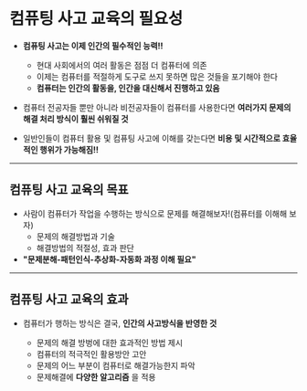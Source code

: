 # 컴퓨팅 사고 교육의 필요성
+ __컴퓨팅 사고는 이제 인간의 필수적인 능력!!__
     + 현대 사회에서의 여러 활동은 점점 더 컴퓨터에 의존
     + 이제는 컴퓨터를 적절하게 도구로 쓰지 못하면 많은 것들을 포기해야 한다
     +   __컴퓨터는 인간의 활동을, 인간을 대신해서 진행하고 있음__

 
 
+ 컴퓨터 전공자들 뿐만 아니라 비전공자들이 컴퓨터를 사용한다면 __여러가지 문제의 해결 처리 방식이 훨씬 쉬워질 것__
+  일반인들이 컴퓨터 활용 및 컴퓨팅 사고에 이해를 갖는다면 __비용 및 시간적으로 효율적인 행위가 가능해짐!!__
---
## 컴퓨팅 사고 교육의 목표
+ 사람이 컴퓨터가 작업을 수행하는 방식으로 문제를 해결해보자!(컴퓨터를 이해해 보자)
    + 문제의 해결방법과 기술 
    + 해결방법의 적절성, 효과 판단
+ __"문제분해-패턴인식-추상화-자동화 과정 이해 필요"__    
---
## 컴퓨팅 사고 교육의 효과
+ 컴퓨터가 행하는 방식은 결국, __인간의 사고방식을 반영한 것__  
  
  + 문제의 해결 방벙에 대한 효과적인 방법 제시
  + 컴퓨터의 적극적인 활용방안 고안
  + 문제의 어느 부분이 컴퓨터로 해결가능한지 파악
  + 문제해결에 __다양한 알고리즘__ 을 적용
  
